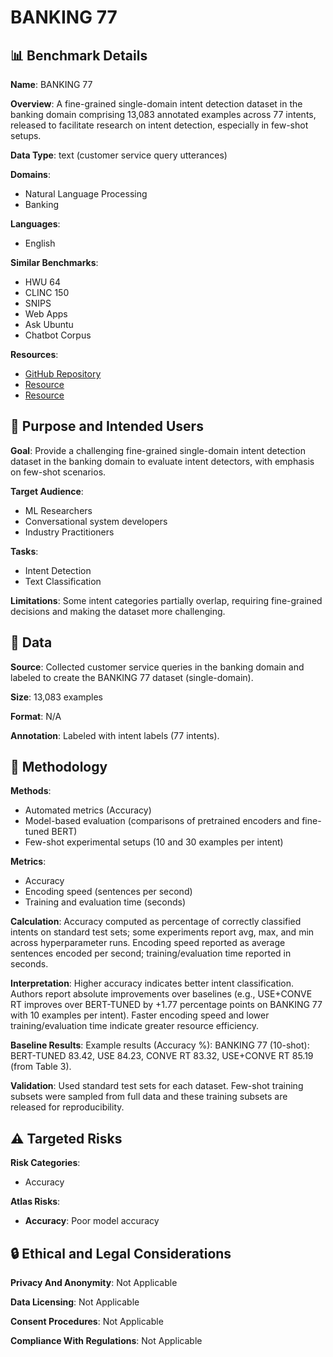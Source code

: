 # BANKING 77

## 📊 Benchmark Details

**Name**: BANKING 77

**Overview**: A fine-grained single-domain intent detection dataset in the banking domain comprising 13,083 annotated examples across 77 intents, released to facilitate research on intent detection, especially in few-shot setups.

**Data Type**: text (customer service query utterances)

**Domains**:
- Natural Language Processing
- Banking

**Languages**:
- English

**Similar Benchmarks**:
- HWU 64
- CLINC 150
- SNIPS
- Web Apps
- Ask Ubuntu
- Chatbot Corpus

**Resources**:
- [GitHub Repository](https://github.com/PolyAI-LDN/polyai-models)
- [Resource](https://tfhub.dev/google/universal-sentence-encoder-multilingual-large/1)
- [Resource](https://arxiv.org/abs/2003.04807)

## 🎯 Purpose and Intended Users

**Goal**: Provide a challenging fine-grained single-domain intent detection dataset in the banking domain to evaluate intent detectors, with emphasis on few-shot scenarios.

**Target Audience**:
- ML Researchers
- Conversational system developers
- Industry Practitioners

**Tasks**:
- Intent Detection
- Text Classification

**Limitations**: Some intent categories partially overlap, requiring fine-grained decisions and making the dataset more challenging.

## 💾 Data

**Source**: Collected customer service queries in the banking domain and labeled to create the BANKING 77 dataset (single-domain).

**Size**: 13,083 examples

**Format**: N/A

**Annotation**: Labeled with intent labels (77 intents).

## 🔬 Methodology

**Methods**:
- Automated metrics (Accuracy)
- Model-based evaluation (comparisons of pretrained encoders and fine-tuned BERT)
- Few-shot experimental setups (10 and 30 examples per intent)

**Metrics**:
- Accuracy
- Encoding speed (sentences per second)
- Training and evaluation time (seconds)

**Calculation**: Accuracy computed as percentage of correctly classified intents on standard test sets; some experiments report avg, max, and min across hyperparameter runs. Encoding speed reported as average sentences encoded per second; training/evaluation time reported in seconds.

**Interpretation**: Higher accuracy indicates better intent classification. Authors report absolute improvements over baselines (e.g., USE+CONVE RT improves over BERT-TUNED by +1.77 percentage points on BANKING 77 with 10 examples per intent). Faster encoding speed and lower training/evaluation time indicate greater resource efficiency.

**Baseline Results**: Example results (Accuracy %): BANKING 77 (10-shot): BERT-TUNED 83.42, USE 84.23, CONVE RT 83.32, USE+CONVE RT 85.19 (from Table 3).

**Validation**: Used standard test sets for each dataset. Few-shot training subsets were sampled from full data and these training subsets are released for reproducibility.

## ⚠️ Targeted Risks

**Risk Categories**:
- Accuracy

**Atlas Risks**:
- **Accuracy**: Poor model accuracy

## 🔒 Ethical and Legal Considerations

**Privacy And Anonymity**: Not Applicable

**Data Licensing**: Not Applicable

**Consent Procedures**: Not Applicable

**Compliance With Regulations**: Not Applicable
